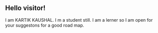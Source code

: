 ## Hello visitor!
I am KARTIK KAUSHAL. I m a student still. I am a lerner so I am open for your suggestons for a good road map.


